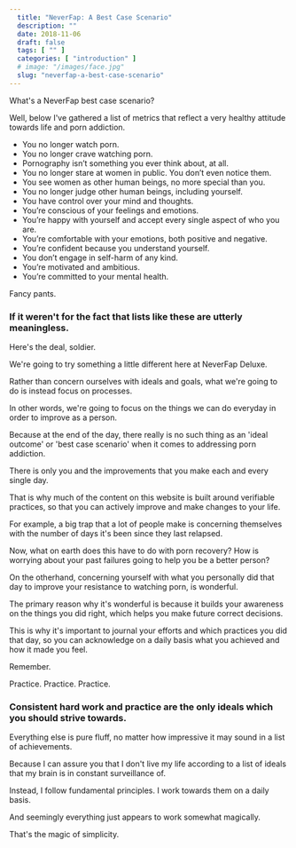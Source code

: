 ```yaml
---
  title: "NeverFap: A Best Case Scenario"
  description: ""
  date: 2018-11-06
  draft: false
  tags: [ "" ]
  categories: [ "introduction" ]
  # image: "/images/face.jpg"
  slug: "neverfap-a-best-case-scenario"
---
```


What's a NeverFap best case scenario? 

Well, below I've gathered a list of metrics that reflect a very healthy attitude towards life and porn addiction.

- You no longer watch porn.
- You no longer crave watching porn.
- Pornography isn’t something you ever think about, at all. 
- You no longer stare at women in public. You don’t even notice them.
- You see women as other human beings, no more special than you.
- You no longer judge other human beings, including yourself. 
- You have control over your mind and thoughts. 
- You’re conscious of your feelings and emotions. 
- You’re happy with yourself and accept every single aspect of who you are.
- You’re comfortable with your emotions, both positive and negative. 
- You’re confident because you understand yourself. 
- You don’t engage in self-harm of any kind.
- You’re motivated and ambitious.
- You’re committed to your mental health.

Fancy pants.

### If it weren't for the fact that lists like these are utterly meaningless.

Here's the deal, soldier.

We're going to try something a little different here at NeverFap Deluxe.

Rather than concern ourselves with ideals and goals, what we're going to do is instead focus on processes.

In other words, we're going to focus on the things we can do everyday in order to improve as a person. 

Because at the end of the day, there really is no such thing as an 'ideal outcome' or 'best case scenario' when it comes to addressing porn addiction.

There is only you and the improvements that you make each and every single day.

That is why much of the content on this website is built around verifiable practices, so that you can actively improve and make changes to your life.

For example, a big trap that a lot of people make is concerning themselves with the number of days it's been since they last relapsed. 

Now, what on earth does this have to do with porn recovery? How is worrying about your past failures going to help you be a better person?

On the otherhand, concerning yourself with what you personally did that day to improve your resistance to watching porn, is wonderful.

The primary reason why it's wonderful is because it builds your awareness on the things you did right, which helps you make future correct decisions.

This is why it's important to journal your efforts and which practices you did that day, so you can acknowledge on a daily basis what you achieved and how it made you feel.

Remember.

Practice. Practice. Practice.

### Consistent hard work and practice are the only ideals which you should strive towards. 

Everything else is pure fluff, no matter how impressive it may sound in a list of achievements.

Because I can assure you that I don't live my life according to a list of ideals that my brain is in constant surveillance of.

Instead, I follow fundamental principles. I work towards them on a daily basis. 

And seemingly everything just appears to work somewhat magically.

That's the magic of simplicity.



<!-- List of practices. -->

<!-- Mention the application. -->


